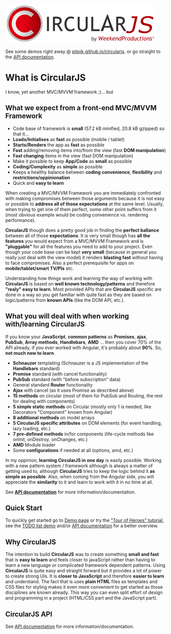 ![CircularJS](assets/circularjs-logo.png)

See some demos right away @ [pitpik.github.io/circularjs](https://pitpik.github.io/circularjs/).
or go straight to the [API documentation](documentation/API.md).

# What is CircularJS

I know, yet another MVC/MVVM framework ;)... but

## What we expect from a front-end MVC/MVVM Framework

- Code base of framework is **small** (57.2 kB minified, 20.8 kB gzipped) so that it...
- **Loads/Initialises** as **fast** as possible (mobile / tablet)
- **Starts/Renders** the app as **fast** as possible
- **Fast** adding/removing items into/from the view (fast **DOM manipulation**)
- **Fast changing** items in the view (fast DOM manipulation)
- Make it possible to keep **App/Code** as **small** as possible
- **Coding/Complexity** as **simple** as possible
- Keeps a healthy balance between **coding convenience**, **flexibility** and **restrictions/oppinionation**
- Quick and **easy to learn**

When creating a MVC/MVVM Framework you are immediately confronted with making compromises between those arguments because it is not easy or possible to **address all of those expectations** at the same level. Usually, when trying to get one of them perfect, some other point suffers from it (most obvious example would be coding convenience vs. rendering performance).

**CircularJS** though does a pretty good job in finding the **perfect ballance** between all of those **expectations**.
It is very small though has **all the features** you would expect from a MVC/MVVM Framework and is **"pluggable"** for all the features you need to add to your project. Even though your code base can be kept **very small** (because in general you really just deal with the view model) it renders **blasting fast** without having to face compromises.
Also a perfect prerequisite for apps on **mobile/tablet/smart TV/PIs** etc.

Understanding how things work and learning the way of working with **CircularJS** is based on **well known technology/patterns** and therefore **"realy" easy to learn**. Most provided APIs that are **CircularJS** specific are done in a way so you get familiar with quite fast as they are based on logic/patterns from **known APIs** (like the DOM API, etc.).

## What you will deal with when working with/learning CircularJS

If you know your **JavaScript**, **common patterns** as **Promises**, **ajax**, **PubSub**, **Array methods**, **Handlebars**, **AMD** ... then you cover 70% of the API already, if you ever worked with Angular, it's probably about **90%**. So, **not much new to learn**.

- **Schnauzer** templating (Schnauzer is a JS implementation of the **Handlebars** standard)
- **Promise** standard (with cancel functionality)
- **PubSub** standard (with "before subscription" data)
- General standard **Router** functionality
- **Ajax** with cancel (as it uses Promise as described above)
- **15 methods** on circular (most of them for PubSub and Routing, the rest for dealing with components)
- **5 simple static methods** on Circular (mostly only 1 is needed, like Decorators "Component" known from Angular)
- **8 additional methods** on model arrays
- **5 CircularJS specific attributes** on DOM elements (for event handling, lazy loading, etc.)
- **7 pre-defined methods** in/for components (life-cycle methods like onInit, onDestroy, onChanges, etc.)
- **AMD** Module loader
- Some **configurations** if needed at all (options, amd, etc.)

In my oppinion, **learning CircularJS in one day** is easily possible. Working with a new pattern system / framework although is always a matter of getting used to, although **CircularJS** tries to keep the logic behind it **as simple as possible**. Also, when coming from the Angular side, you will appreciate the **similarity** to it and learn to work with it in no time at all.

See **[API documentation](documentation/API.md)** for more information/documentation.

## Quick Start

To quickly get started go to [Demo page](https://pitpik.github.io/circularjs/) or try the ["Tour of Heroes" tutorial](heroes), see the [TODO list demo](https://pitpik.github.io/circularjs/todo) and/or [API documentation](documentation/API.md) for a better overview.

## Why CircularJS

The intention to build **CircularJS** was to create something **small and fast** that is **easy to learn** and feels closer to javaScript rather than having to learn a new language or complicated framework dependent patterns.
Using **CircularJS** is quite easy and straight forward but it provides a lot of power to create strong UIs.
It is **closer to JavaScript** and therefore **easier to learn** and understand. The fact that is uses **plain HTML** files as templates and CSS files for styling makes it even more convenient to get started as those disciplines are known already. This way you can even split effort of design and programming in a project (HTML/CSS part and the JavaScript part).

## CircularJS API

See [API documentation](documentation/API.md) for more information/documentation.

